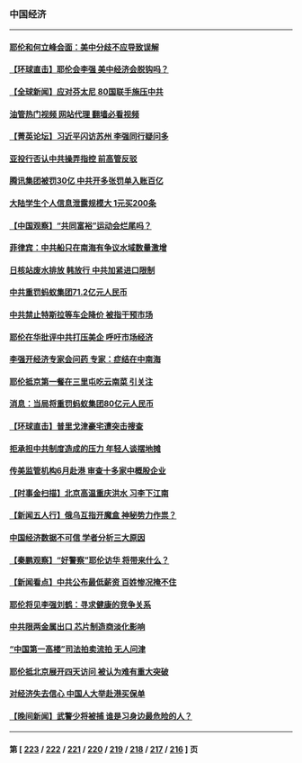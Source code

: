 ### 中国经济
---
#### [耶伦和何立峰会面：美中分歧不应导致误解](../../pages/ncid283/n14030774.md?07090045) 
#### [【环球直击】耶伦会李强 美中经济会脱钩吗？](../../pages/ncid283/n14030417.md?07090045) 
#### [【全球新闻】应对芬太尼 80国联手施压中共](../../pages/ncid283/n14030681.md?07090045) 
#### [油管热门视频 网站代理 翻墙必看视频](http://138.2.39.72:81/youtube.html?epic-marker?07090045)
#### [【菁英论坛】习近平闪访苏州 李强同行疑问多](../../pages/ncid283/n14030460.md?07090045) 
#### [亚投行否认中共操弄指控 前高管反驳](../../pages/ncid283/n14030399.md?07090045) 
#### [腾讯集团被罚30亿 中共开多张罚单入账百亿](../../pages/ncid283/n14030437.md?07090045) 
#### [大陆学生个人信息泄露规模大 1元买200条](../../pages/ncid283/n14030276.md?07090045) 
#### [【中国观察】“共同富裕”运动会烂尾吗？](../../pages/ncid283/n14029597.md?07090045) 
#### [菲律宾：中共船只在南海有争议水域数量激增](../../pages/ncid283/n14030377.md?07090045) 
#### [日核站废水排放 韩放行 中共加紧进口限制](../../pages/ncid283/n14030283.md?07090045) 
#### [中共重罚蚂蚁集团71.2亿元人民币](../../pages/ncid283/n14030345.md?07090045) 
#### [中共禁止特斯拉等车企降价 被指干预市场](../../pages/ncid283/n14029873.md?07090045) 
#### [耶伦在华批评中共打压美企 呼吁市场经济](../../pages/ncid283/n14030273.md?07090045) 
#### [李强开经济专家会问药 专家：症结在中南海](../../pages/ncid283/n14030225.md?07090045) 
#### [耶伦抵京第一餐在三里屯吃云南菜 引关注](../../pages/ncid283/n14030202.md?07090045) 
#### [消息：当局将重罚蚂蚁集团80亿元人民币](../../pages/ncid283/n14030207.md?07090045) 
#### [【环球直击】普里戈津豪宅遭突击搜查](../../pages/ncid283/n14029846.md?07090045) 
#### [拒承担中共制度造成的压力 年轻人谈摆地摊](../../pages/ncid283/n14029733.md?07090045) 
#### [传美监管机构6月赴港 审查十多家中概股企业](../../pages/ncid283/n14030046.md?07090045) 
#### [【时事金扫描】北京高温重庆洪水 习李下江南](../../pages/ncid283/n14029947.md?07090045) 
#### [【新闻五人行】俄乌互指开魔盒 神秘势力作祟？](../../pages/ncid283/n14029890.md?07090045) 
#### [中国经济数据不可信 学者分析三大原因](../../pages/ncid283/n14029778.md?07090045) 
#### [【秦鹏观察】“好警察”耶伦访华 将带来什么？](../../pages/ncid283/n14029877.md?07090045) 
#### [【新闻看点】中共公布最低薪资 百姓惨况掩不住](../../pages/ncid283/n14029789.md?07090045) 
#### [耶伦将见李强刘鹤：寻求健康的竞争关系](../../pages/ncid283/n14029757.md?07090045) 
#### [中共限两金属出口 芯片制造商淡化影响](../../pages/ncid283/n14029623.md?07090045) 
#### [“中国第一高楼”司法拍卖流拍 无人问津](../../pages/ncid283/n14029574.md?07090045) 
#### [耶伦抵北京展开四天访问 被认为难有重大突破](../../pages/ncid283/n14029596.md?07090045) 
#### [对经济失去信心 中国人大举赴港买保单](../../pages/ncid283/n14029433.md?07090045) 
#### [【晚间新闻】武警少将被捕 谁是习身边最危险的人？](../../pages/ncid283/n14029449.md?07090045) 

---
#### 第 [ [223](./223.md?07090045) / [222](./222.md?07090045) / [221](./221.md?07090045) / [220](./220.md?07090045) / [219](./219.md?07090045) / [218](./218.md?07090045) / [217](./217.md?07090045) / [216](./216.md?07090045) ] 页
